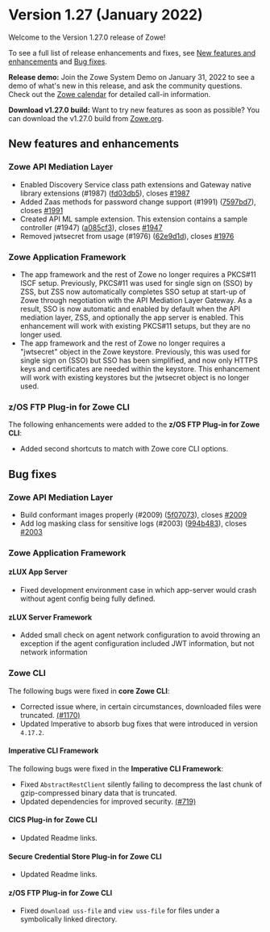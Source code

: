 # Version 1.27 (January 2022)

Welcome to the Version 1.27.0 release of Zowe! 

To see a full list of release enhancements and fixes, see [New features and enhancements](#new-features-and-enhancements) and [Bug fixes](#bug-fixes). 

**Release demo:** Join the Zowe System Demo on January 31, 2022 to see a demo of what's new in this release, and ask the community questions. Check out the [Zowe calendar](https://lists.openmainframeproject.org/g/zowe-dev/calendar) for detailed call-in information.

**Download v1.27.0 build:** Want to try new features as soon as possible? You can download the v1.27.0 build from [Zowe.org](https://www.zowe.org/download.html).

## New features and enhancements

### Zowe API Mediation Layer

* Enabled Discovery Service class path extensions and Gateway native library extensions (#1987) ([fd03db5](https://github.com/zowe/api-layer/commit/fd03db5)), closes [#1987](https://github.com/zowe/api-layer/issues/1987)
* Added Zaas methods for password change support (#1991) ([7597bd7](https://github.com/zowe/api-layer/commit/7597bd7)), closes [#1991](https://github.com/zowe/api-layer/issues/1991)
* Created API ML sample extension. This extension contains a sample controller (#1947) ([a085cf3](https://github.com/zowe/api-layer/commit/a085cf3)), closes [#1947](https://github.com/zowe/api-layer/issues/1947)
* Removed jwtsecret from usage (#1976) ([62e9d1d](https://github.com/zowe/api-layer/commit/62e9d1d)), closes [#1976](https://github.com/zowe/api-layer/issues/1976)

### Zowe Application Framework

* The app framework and the rest of Zowe no longer requires a PKCS#11 ISCF setup. Previously, PKCS#11 was used for single sign on (SSO) by ZSS, but ZSS now automatically  completes SSO setup at start-up of Zowe through negotiation with the API Mediation Layer Gateway. As a result, SSO is now automatic and enabled by default when the API mediation layer, ZSS, and optionally the app server is enabled. This enhancement will work with existing PKCS#11 setups, but they are no longer used.
* The app framework and the rest of Zowe no longer requires a "jwtsecret" object in the Zowe keystore. Previously, this was used for single sign on (SSO) but SSO has been simplified, and now only HTTPS keys and certificates are needed within the keystore. This enhancement will work with existing keystores but the jwtsecret object is no longer used.

### z/OS FTP Plug-in for Zowe CLI

The following enhancements were added to the **z/OS FTP Plug-in for Zowe CLI**:

* Added second shortcuts to match with Zowe core CLI options.

## Bug fixes

### Zowe API Mediation Layer

* Build conformant images properly (#2009) ([5f07073](https://github.com/zowe/api-layer/commit/5f07073)), closes [#2009](https://github.com/zowe/api-layer/issues/2009)
* Add log masking class for sensitive logs (#2003) ([994b483](https://github.com/zowe/api-layer/commit/994b483)), closes [#2003](https://github.com/zowe/api-layer/issues/2003)

### Zowe Application Framework

#### zLUX App Server

* Fixed development environment case in which app-server would crash without agent config being fully defined.

#### zLUX Server Framework

* Added small check on agent network configuration to avoid throwing an exception if the agent configuration included JWT information, but not network information



### Zowe CLI

The following bugs were fixed in **core Zowe CLI**:

* Corrected issue where, in certain circumstances, downloaded files were truncated. [(#1170)](https://github.com/zowe/zowe-cli/issues/1170)
* Updated Imperative to absorb bug fixes that were introduced in version `4.17.2`.

#### Imperative CLI Framework

The following bugs were fixed in the **Imperative CLI Framework**:

* Fixed `AbstractRestClient` silently failing to decompress the last chunk of gzip-compressed binary data that is truncated.
* Updated dependencies for improved security. [(#719)](https://github.com/zowe/imperative/issues/719)

#### CICS Plug-in for Zowe CLI

* Updated Readme links.

#### Secure Credential Store Plug-in for Zowe CLI

* Updated Readme links.

#### z/OS FTP Plug-in for Zowe CLI

* Fixed `download uss-file` and `view uss-file` for files under a symbolically linked directory. 

